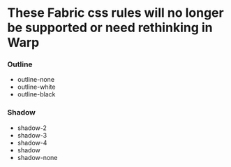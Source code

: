 # These Fabric css rules will no longer be supported or need rethinking in Warp

### Outline

- outline-none
- outline-white
- outline-black

### Shadow

- shadow-2
- shadow-3
- shadow-4
- shadow
- shadow-none
